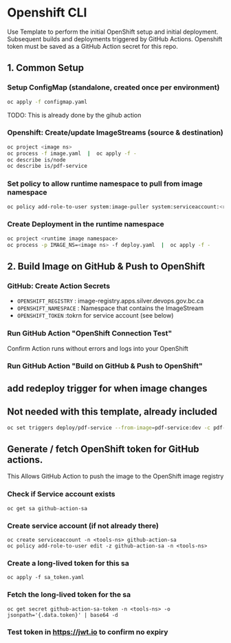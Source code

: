 # Openshift CLI

Use Template to perform the initial OpenShift setup and initial deployment.  Subsequent builds and deployments triggered by GitHub Actions.  Openshift token must be saved as a GitHub Action secret for this repo.

##
## 1. Common Setup

### Setup ConfigMap (standalone, created once per environment)
```bash
oc apply -f configmap.yaml
```

TODO: This is already done by the gihub action
### Openshift: Create/update ImageStreams (source & destination)
```bash
oc project <image ns>
oc process -f image.yaml  |  oc apply -f -
oc describe is/node
oc describe is/pdf-service
```
### Set policy to allow runtime namespace to pull from image namespace
```bash
oc policy add-role-to-user system:image-puller system:serviceaccount:<runtime ns>:default -n=<image ns>
```

### Create Deployment in the runtime namespace
```bash
oc project <runtime image namespace>
oc process -p IMAGE_NS=<image ns> -f deploy.yaml  |  oc apply -f -
```

##
## 2. Build Image on GitHub & Push to OpenShift

### GitHub: Create Action Secrets
- `OPENSHIFT_REGISTRY`   : image-registry.apps.silver.devops.gov.bc.ca
- `OPENSHIFT_NAMESPACE`  : Namespace that contains the ImageStream
- `OPENSHIFT_TOKEN`      :tokrn for service account (see below)

### Run GitHub Action "OpenShift Connection Test"
Confirm Action runs without errors and logs into your OpenShift

### Run GitHub Action "Build on GitHub & Push to OpenShift"

## add redeploy trigger for when image changes
## Not needed with this template, already included
```bash
oc set triggers deploy/pdf-service --from-image=pdf-service:dev -c pdf-service
```

## Generate / fetch OpenShift token for GitHub actions.
This Allows GitHub Action to push the image to the OpenShift image registry

### Check if Service account exists
 ```
 oc get sa github-action-sa
 ```

### Create service account (if not already there)
```
oc create serviceaccount -n <tools-ns> github-action-sa
oc policy add-role-to-user edit -z github-action-sa -n <tools-ns>
```

### Create a long-lived token for this sa
```
oc apply -f sa_token.yaml
```

### Fetch the long-lived token for the sa
```
oc get secret github-action-sa-token -n <tools-ns> -o jsonpath='{.data.token}' | base64 -d
```

###  Test token in https://jwt.io to confirm no expiry
